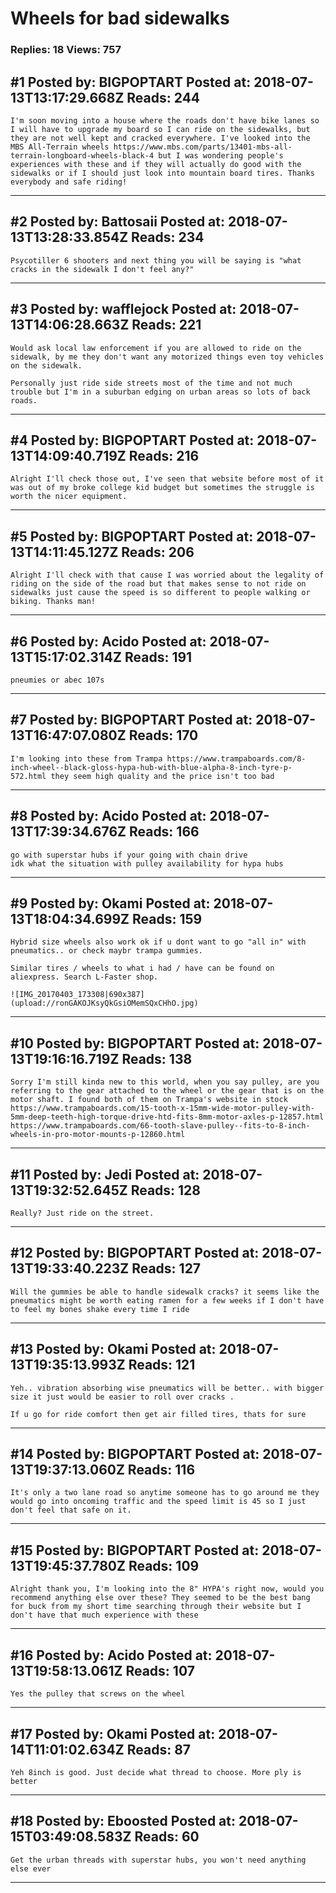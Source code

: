 # Wheels for bad sidewalks

### Replies: 18 Views: 757

## \#1 Posted by: BIGPOPTART Posted at: 2018-07-13T13:17:29.668Z Reads: 244

```
I'm soon moving into a house where the roads don't have bike lanes so I will have to upgrade my board so I can ride on the sidewalks, but they are not well kept and cracked everywhere. I've looked into the MBS All-Terrain wheels https://www.mbs.com/parts/13401-mbs-all-terrain-longboard-wheels-black-4 but I was wondering people's experiences with these and if they will actually do good with the sidewalks or if I should just look into mountain board tires. Thanks everybody and safe riding!
```

---
## \#2 Posted by: Battosaii Posted at: 2018-07-13T13:28:33.854Z Reads: 234

```
Psycotiller 6 shooters and next thing you will be saying is "what cracks in the sidewalk I don't feel any?"
```

---
## \#3 Posted by: wafflejock Posted at: 2018-07-13T14:06:28.663Z Reads: 221

```
Would ask local law enforcement if you are allowed to ride on the sidewalk, by me they don't want any motorized things even toy vehicles on the sidewalk.

Personally just ride side streets most of the time and not much trouble but I'm in a suburban edging on urban areas so lots of back roads.
```

---
## \#4 Posted by: BIGPOPTART Posted at: 2018-07-13T14:09:40.719Z Reads: 216

```
Alright I'll check those out, I've seen that website before most of it was out of my broke college kid budget but sometimes the struggle is worth the nicer equipment.
```

---
## \#5 Posted by: BIGPOPTART Posted at: 2018-07-13T14:11:45.127Z Reads: 206

```
Alright I'll check with that cause I was worried about the legality of riding on the side of the road but that makes sense to not ride on sidewalks just cause the speed is so different to people walking or biking. Thanks man!
```

---
## \#6 Posted by: Acido Posted at: 2018-07-13T15:17:02.314Z Reads: 191

```
pneumies or abec 107s
```

---
## \#7 Posted by: BIGPOPTART Posted at: 2018-07-13T16:47:07.080Z Reads: 170

```
I'm looking into these from Trampa https://www.trampaboards.com/8-inch-wheel--black-gloss-hypa-hub-with-blue-alpha-8-inch-tyre-p-572.html they seem high quality and the price isn't too bad
```

---
## \#8 Posted by: Acido Posted at: 2018-07-13T17:39:34.676Z Reads: 166

```
go with superstar hubs if your going with chain drive
idk what the situation with pulley availability for hypa hubs
```

---
## \#9 Posted by: Okami Posted at: 2018-07-13T18:04:34.699Z Reads: 159

```
Hybrid size wheels also work ok if u dont want to go "all in" with pneumatics.. or check maybr trampa gummies.

Similar tires / wheels to what i had / have can be found on aliexpress. Search L-Faster shop.

![IMG_20170403_173308|690x387](upload://ronGAKOJKsyQkGsiOMemSQxCHhO.jpg)
```

---
## \#10 Posted by: BIGPOPTART Posted at: 2018-07-13T19:16:16.719Z Reads: 138

```
Sorry I'm still kinda new to this world, when you say pulley, are you referring to the gear attached to the wheel or the gear that is on the motor shaft. I found both of them on Trampa's website in stock
https://www.trampaboards.com/15-tooth-x-15mm-wide-motor-pulley-with-5mm-deep-teeth-high-torque-drive-htd-fits-8mm-motor-axles-p-12857.html
https://www.trampaboards.com/66-tooth-slave-pulley--fits-to-8-inch-wheels-in-pro-motor-mounts-p-12860.html
```

---
## \#11 Posted by: Jedi Posted at: 2018-07-13T19:32:52.645Z Reads: 128

```
Really? Just ride on the street.
```

---
## \#12 Posted by: BIGPOPTART Posted at: 2018-07-13T19:33:40.223Z Reads: 127

```
Will the gummies be able to handle sidewalk cracks? it seems like the pneumatics might be worth eating ramen for a few weeks if I don't have to feel my bones shake every time I ride
```

---
## \#13 Posted by: Okami Posted at: 2018-07-13T19:35:13.993Z Reads: 121

```
Yeh.. vibration absorbing wise pneumatics will be better.. with bigger size it just would be easier to roll over cracks .

If u go for ride comfort then get air filled tires, thats for sure
```

---
## \#14 Posted by: BIGPOPTART Posted at: 2018-07-13T19:37:13.060Z Reads: 116

```
It's only a two lane road so anytime someone has to go around me they would go into oncoming traffic and the speed limit is 45 so I just don't feel that safe on it.
```

---
## \#15 Posted by: BIGPOPTART Posted at: 2018-07-13T19:45:37.780Z Reads: 109

```
Alright thank you, I'm looking into the 8" HYPA's right now, would you recommend anything else over these? They seemed to be the best bang for buck from my short time searching through their website but I don't have that much experience with these
```

---
## \#16 Posted by: Acido Posted at: 2018-07-13T19:58:13.061Z Reads: 107

```
Yes the pulley that screws on the wheel
```

---
## \#17 Posted by: Okami Posted at: 2018-07-14T11:01:02.634Z Reads: 87

```
Yeh 8inch is good. Just decide what thread to choose. More ply is better
```

---
## \#18 Posted by: Eboosted Posted at: 2018-07-15T03:49:08.583Z Reads: 60

```
Get the urban threads with superstar hubs, you won't need anything else ever
```

---
